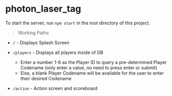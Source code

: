 # photon_laser_tag
To start the server, run `npm start` in the root directory of this project.

>Working Paths

* `/` - Displays Splash Screen

* `/players` - Displays all players inside of DB
    - Enter a number 1-8 as the Player ID to query a pre-determined Player Codename (only enter a value, no need to press enter or submit)
    - Else, a blank Player Codename will be available for the user to enter their desired Codename

* `/action` - Action screen and scoreboard
